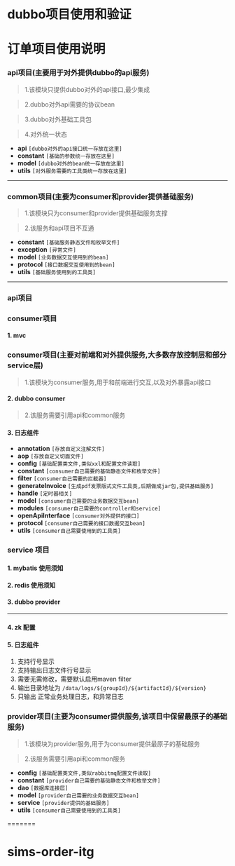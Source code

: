 # dubbo项目使用和验证
# 订单项目使用说明

### api项目(主要用于对外提供dubbo的api服务)
>1.该模块只提供dubbo对外的api接口,最少集成

>2.dubbo对外api需要的协议bean

>3.dubbo对外基础工具包

>4.对外统一状态

- **api**    `[dubbo对外的api接口统一存放在这里]`
- **constant**  `[基础的参数统一存放在这里]`
- **model**  `[dubbo对外的bean统一存放在这里]`
- **utils**  `[对外服务需要的工具类统一存放在这里]`

***

### common项目(主要为consumer和provider提供基础服务)
>1.该模块只为consumer和provider提供基础服务支撑

>2.该服务和api项目不互通

- **constant**  `[基础服务静态文件和枚举文件]`
- **exception**     `[异常文件]`
- **model**     `[业务数据交互使用到的bean]`
- **protocol**     `[接口数据交互使用到的bean]`
- **utils**     `[基础服务使用到的工具类]`

***

### api项目

### consumer项目
#### 1. mvc
### consumer项目(主要对前端和对外提供服务,大多数存放控制层和部分service层)
>1.该模块为consumer服务,用于和前端进行交互,以及对外暴露api接口

#### 2. dubbo  consumer
>2.该服务需要引用api和common服务

#### 3. 日志组件 
- **annotation**  `[存放自定义注解文件]`
- **aop**  `[存放自定义切面文件]`
- **config**  `[基础配置类文件,类似xxl和配置文件读取]`
- **constant**  `[consumer自己需要的基础静态文件和枚举文件]`
- **filter**     `[consumer自己需要的拦截器]`
- **generateInvoice**     `[生成pdf发票版式文件工具类,后期做成jar包,提供基础服务]`
- **handle**     `[定时器相关]`
- **model**     `[consumer自己需要的业务数据交互bean]`
- **modules**     `[consumer自己需要的controller和service]`
- **openApiInterface**     `[consumer对外提供的接口]`
- **protocol**     `[consumer自己需要的接口数据交互bean]`
- **utils**     `[consumer自己需要使用到的工具类]`

### service 项目
#### 1. mybatis 使用须知 
#### 2. redis 使用须知
#### 3. dubbo provider
***

#### 4. zk 配置
#### 5. 日志组件 
1. 支持行号显示
2. 支持输出日志文件行号显示
3. 需要无需修改，需要默认启用maven filter
4. 输出目录地址为 `/data/logs/${groupId}/${artifactId}/${version}`
5. 只输出 正常业务处理日志，和异常日志

### provider项目(主要为consumer提供服务,该项目中保留最原子的基础服务)
>1.该模块为provider服务,用于为consumer提供最原子的基础服务

>2.该服务需要引用api和common服务

- **config**  `[基础配置类文件,类似rabbitmq配置文件读取]`
- **constant**  `[provider自己需要的基础静态文件和枚举文件]`
- **dao**     `[数据库连接层]`
- **model**     `[provider自己需要的业务数据交互bean]`
- **service**     `[provider提供的基础服务]`
- **utils**     `[consumer自己需要使用到的工具类]`


=======
# sims-order-itg
